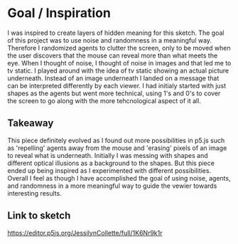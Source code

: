 # Goal / Inspiration
I was inspired to create layers of hidden meaning for this sketch. The goal of this project was to use noise and randomness in a meaningful way. Therefore I randomized agents to clutter the screen, only to be moved when the user discovers that the mouse can reveal more than what meets the eye. When I thought of noise, I thought of noise in images and that led me to tv static. I played around with the idea of tv static showing an actual picture underneath. Instead of an image underneath I landed on a message that can be interpreted differently by each viewer. I had initialy started with just shapes as the agents but went more technical, using 1's and 0's to cover the screen to go along with the more tehcnological aspect of it all. 

## Takeaway
This piece definitely evolved as I found out more possibilities in p5.js such as 'repelling' agents away from the mouse and 'erasing' pixels of an image to reveal what is underneath. Initially I was messing with shapes and different optical illusions as a background to the shapes. But this piece ended up being inspired as I experimented with different possibilities. Overall I feel as though I have accomplished the goal of using noise, agents, and randomness in a more meaningful way to guide the vewier towards interesting results. 

## Link to sketch
https://editor.p5js.org/JessilynCollette/full/1K6Nr9k1r




